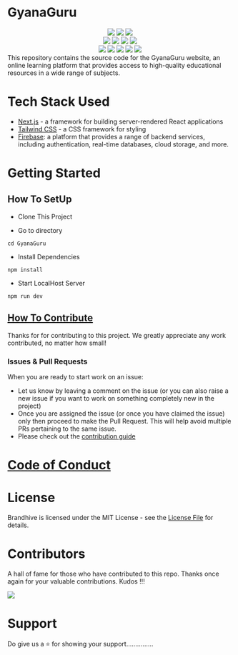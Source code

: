 

# GyanaGuru
<div align="center">
<img src="https://forthebadge.com/images/badges/built-with-love.svg" />
<img src="https://forthebadge.com/images/badges/uses-brains.svg" />
<img src="https://forthebadge.com/images/badges/powered-by-responsibility.svg" />
  <br>
   <img src="https://img.shields.io/github/license/PiyushKalyanpy/GyanaGuru?style=for-the-badge" />
   <img src="https://img.shields.io/github/repo-size/PiyushKalyanpy/GyanaGuru?style=for-the-badge" />
   <img src="https://img.shields.io/github/issues/PiyushKalyanpy/GyanaGuru?style=for-the-badge" />
   <img src="https://img.shields.io/github/stars/PiyushKalyanpy/GyanaGuru?style=for-the-badge" /><br>
  <img src="https://img.shields.io/github/issues-pr/PiyushKalyanpy/GyanaGuru?style=for-the-badge" />
  <img src="https://img.shields.io/github/contributors/PiyushKalyanpy/GyanaGuru?style=for-the-badge" />
  <img src="https://img.shields.io/github/issues-pr-closed-raw/PiyushKalyanpy/GyanaGuru?style=for-the-badge" />
  <img src="https://img.shields.io/github/forks/PiyushKalyanpy/GyanaGuru?style=for-the-badge" />
  <img src="https://img.shields.io/github/last-commit/PiyushKalyanpy/GyanaGuru?style=for-the-badge" />
   </div>
This repository contains the source code for the GyanaGuru website, an online learning platform that provides access to high-quality educational resources in a wide range of subjects.


# Tech Stack Used
- [Next.js](https://nextjs.org/) - a framework for building server-rendered React applications
- [Tailwind CSS](https://tailwindcss.com/) - a CSS framework for styling
- [Firebase](https://firebase.google.com/): a platform that provides a range of backend services, including authentication, real-time databases, cloud storage, and more.


# Getting Started
## How To SetUp
- Clone This Project

- Go to directory
```
cd GyanaGuru
```
- Install Dependencies
```
npm install
```
- Start LocalHost Server
```
npm run dev
```
## [How To Contribute](CONTRIBUTIONS%20GUIDE.md)
Thanks for for contributing to this project. We greatly appreciate any work contributed, no matter how small!
<br>
### Issues & Pull Requests
When you are ready to start work on an issue:
- Let us know by leaving a comment on the issue (or you can also raise a new issue if you want to work on something completely new in the project)
- Once you are assigned the issue (or once you have claimed the issue) only then proceed to make the Pull Request. This will help avoid multiple PRs pertaining to the same issue.
- Please check out the [contribution guide](CONTRIBUTIONS%20GUIDE.md)

# [Code of Conduct](CODE%20OF%20CONDUCT.md)
# License
Brandhive is licensed under the MIT License - see the [License File](LICENSE) for details.

# Contributors
A hall of fame for those who have contributed to this repo. Thanks once again for your valuable contributions. Kudos !!!
<br>

<a href="https://github.com/PiyushKalyanpy/GyanaGuru/graphs/contributors">
  <img src="https://contrib.rocks/image?repo=PiyushKalyanpy/GyanaGuru" />
</a>

# Support
Do give us a ⭐️ for showing your support...............
